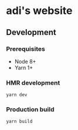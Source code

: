 # adi's website

## Development

### Prerequisites

- Node 8+
- Yarn 1+

### HMR development

```
yarn dev
```

### Production build

```
yarn build
```
